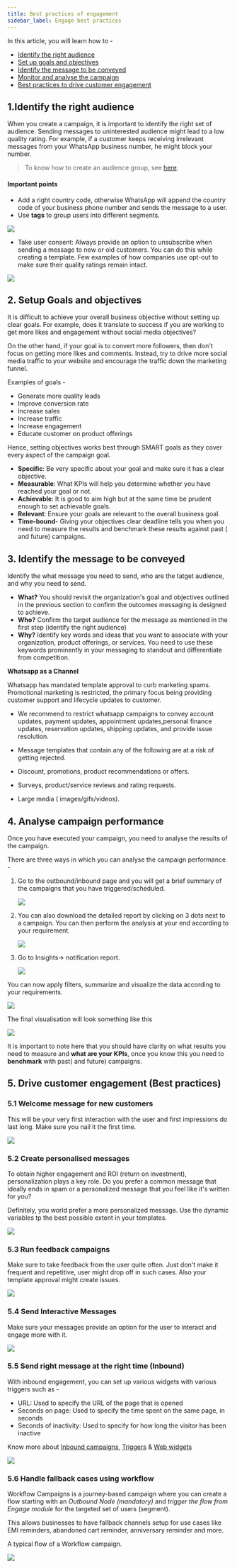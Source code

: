 ```yaml
---
title: Best practices of engagement
sidebar_label: Engage best practices
---
```


In this article, you will learn how to - 

* [Identify the right audience](#1identify-the-right-audience)
* [Set up goals and objectives](#2-setup-goals-and-objectives)
* [Identify the message to be conveyed](#3-identify-the-message-to-be-conveyed)
* [Monitor and analyse the campaign](#4-analyse-campaign-performance)
* [Best practices to drive customer engagement](#5-best-practices-to-engage-customers)

## 1.Identify the right audience

When you create a campaign, it is important to identify the right set of audience. Sending messages to uninterested audience might lead to a low quality rating. For example, if a customer keeps receiving irrelevant messages from your WhatsApp business number, he might block your number.

> To know how to create an audience group, see [here](/docs/platform_concepts/engagement/cdp/user_data_segments/segment-properties).

#### Important points
* Add a right country code, otherwise WhatsApp will append the country code of your business phone number and sends the message to a user.
* Use **tags** to group users into different segments.

![](https://i.imgur.com/TWsfHRM.png)

  
*  Take user consent: Always provide an option to unsubscribe when sending a message to new or old customers. You can do this while creating a template. Few examples of how companies use opt-out to make sure their quality ratings remain intact.

![](https://i.imgur.com/fEk9q37.jpg)

  

## 2. Setup Goals and objectives

It is difficult to achieve your overall business objective without setting up clear goals. For example, does it translate to success if you are working to get more likes and engagement without social media objectives?

On the other hand, if your goal is to convert more followers, then don't focus on getting more likes and comments. Instead, try to drive more social media traffic to your website and encourage the traffic down the marketing funnel.

Examples of goals - 
* Generate more quality leads
* Improve conversion rate
* Increase sales
* Increase traffic
* Increase engagement
* Educate customer on product offerings
  
Hence, setting objectives works best through SMART goals as they cover every aspect of the campaign goal.
*  **Specific**: Be very specific about your goal and make sure it has a clear objective.
*  **Measurable**: What KPIs will help you determine whether you have reached your goal or not.
*  **Achievable**: It is good to aim high but at the same time be prudent enough to set achievable goals.
*  **Relevant**: Ensure your goals are relevant to the overall business goal.
*  **Time-bound**- Giving your objectives clear deadline tells you when you need to measure the results and benchmark these results against past ( and future) campaigns.

  
  

## 3. Identify the message to be conveyed


  
Identify the what message you need to send, who are the tatget audience, and why you need to send.
* **What?** 
    You should revisit the organization's goal and objectives outlined in the previous section to confirm the outcomes messaging is designed to achieve.
* **Who?** 
   Confirm the target audience for the message as mentioned in the first step (identify the right audience)
* **Why?** 
   Identify key words and ideas that you want to associate with your organization, product offerings, or services. You need to use these keywords prominently in your messaging to standout and differentiate from competition.

  

**Whatsapp as a Channel**

Whatsapp has mandated template approval to curb marketing spams. Promotional marketing is restricted, the primary focus being providing customer support and lifecycle updates to customer.

  

* We recommend to restrict whatsapp campaigns to convey account updates, payment updates, appointment updates,personal finance updates, reservation updates, shipping updates, and provide issue resolution.

* Message templates that contain any of the following are at a risk of getting rejected.

* Discount, promotions, product recommendations or offers.

* Surveys, product/service reviews and rating requests.

* Large media ( images/gifs/videos).

  

## 4. Analyse campaign performance

Once you have executed your campaign, you need to analyse the results of the campaign. 

There are three ways in which you can analyse the campaign performance -

1. Go to the outbound/inbound page and you will get a brief summary of the campaigns that you have triggered/scheduled.

   ![](https://i.imgur.com/k036ajM.png)

2. You can also download the detailed report by clicking on 3 dots next to a campaign. You can then perform the analysis at your end according to your requirement.

   ![](https://i.imgur.com/aSetoY4.png)

3. Go to Insights-> notification report.

   ![](https://i.imgur.com/asksBwn.png)

  

You can now apply filters, summarize and visualize the data according to your requirements.

  

   ![](https://i.imgur.com/ZjxmB2i.jpg)

  

The final visualisation will look something like this

  

   ![](https://i.imgur.com/rD288Qd.jpg)

  
  

It is important to note here that you should have clarity on what results you need to measure and **what are your KPIs**, once you know this you need to **benchmark** with past( and future) campaigns.

  

## 5. Drive customer engagement (Best practices)

### 5.1 Welcome message for new customers

This will be your very first interaction with the user and first impressions do last long. Make sure you nail it the first time.

![](https://i.imgur.com/NqFLxFQ.png)

  
  

### 5.2 Create personalised messages
To obtain higher engagement and ROI (return on investment), personalization plays a key role. Do you prefer a common message that ideally ends in spam or a personalized message that you feel like it's written for you?

Definitely, you world prefer a more personalized message. Use the dynamic variables tp the best possible extent in your templates.

  

![](https://i.imgur.com/esN029j.png)

  

### 5.3 Run feedback campaigns

Make sure to take feedback from the user quite often. Just don't make it frequent and repetitive, user might drop off in such cases. Also your template approval might create issues.

![](https://i.imgur.com/Qlm6M8q.png)

  

### 5.4 Send Interactive Messages

Make sure your messages provide an option for the user to interact and engage more with it.

![](https://i.imgur.com/3xw8JA7.png)

  
  

### 5.5 Send right message at the right time (Inbound)

With inbound engagement, you can set up various widgets with various triggers such as -

* URL: Used to specify the URL of the page that is opened
* Seconds on page: Used to specify the time spent on the same page, in seconds
* Seconds of inactivity: Used to specify for how long the visitor has been inactive

Know more about [Inbound campaigns](https://https://docs.yellow.ai/docs/platform_concepts/engagement/inbound/gettingStarted/launchingYourFirstInboundCampaign), [Triggers](/docs/platform_concepts/engagement/inbound/webBehaviourTriggers/webBehaviorTriggerType) & [Web widgets](https://https://docs.yellow.ai/docs/platform_concepts/engagement/inbound/inboundWidgets/typesOfWidgetsAndWidgetConfigurations)

![](https://i.imgur.com/k44ErTj.png)

  

### 5.6 Handle fallback cases using workflow

Workflow Campaigns is a journey-based campaign where you can create a flow starting with an *Outbound Node (mandatory)* and *trigger the flow from Engage module* for the targeted set of users (segment).

This allows businesses to have fallback channels setup for use cases like EMI reminders, abandoned cart reminder, anniversary reminder and more.

  

A typical flow of a Workflow campaign.

![](https://i.imgur.com/h2gC6v2.jpg)
